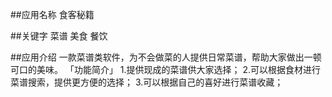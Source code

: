 ##应用名称
食客秘籍

##关键字
菜谱 美食 餐饮

##应用介绍
一款菜谱类软件，为不会做菜的人提供日常菜谱，帮助大家做出一顿可口的美味。
「功能简介」
1.提供现成的菜谱供大家选择；
2.可以根据食材进行菜谱搜索，提供更方便的选择；
3.可以根据自己的喜好进行菜谱收藏；